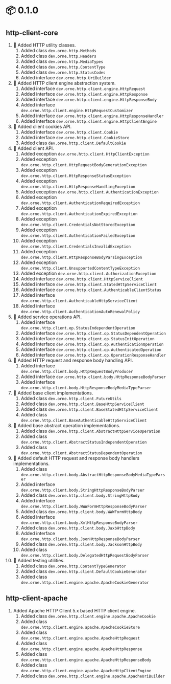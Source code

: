 # :package: 0.1.0

## http-client-core

01. :gift: Added HTTP utility classes.
    01. Added class `dev.orne.http.Methods`
    01. Added class `dev.orne.http.Headers`
    01. Added class `dev.orne.http.MediaTypes`
    01. Added class `dev.orne.http.ContentType`
    01. Added class `dev.orne.http.StatusCodes`
    01. Added interface `dev.orne.http.UriBuilder`
01. :gift: Added HTTP client engine abstraction system.
    01. Added interface `dev.orne.http.client.engine.HttpRequest`
    01. Added interface `dev.orne.http.client.engine.HttpResponse`
    01. Added interface `dev.orne.http.client.engine.HttpResponseBody`
    01. Added interface `dev.orne.http.client.engine.HttpRequestCustomizer`
    01. Added interface `dev.orne.http.client.engine.HttpResponseHandler`
    01. Added interface `dev.orne.http.client.engine.HttpClientEngine`
01. :gift: Added client cookies API.
    01. Added interface `dev.orne.http.client.Cookie`
    01. Added interface `dev.orne.http.client.CookieStore`
    01. Added class `dev.orne.http.client.DefaultCookie`
01. :gift: Added client API.
    01. Added exception `dev.orne.http.client.HttpClientException`
    01. Added exception `dev.orne.http.client.HttpRequestBodyGenerationException`
    01. Added exception `dev.orne.http.client.HttpResponseStatusException`
    01. Added exception `dev.orne.http.client.HttpResponseHandlingException`
    01. Added exception `dev.orne.http.client.AuthenticationException`
    01. Added exception `dev.orne.http.client.AuthenticationRequiredException`
    01. Added exception `dev.orne.http.client.AuthenticationExpiredException`
    01. Added exception `dev.orne.http.client.CredentialsNotStoredException`
    01. Added exception `dev.orne.http.client.AuthenticationFailedException`
    01. Added exception `dev.orne.http.client.CredentialsInvalidException`
    01. Added exception `dev.orne.http.client.HttpResponseBodyParsingException`
    01. Added exception `dev.orne.http.client.UnsupportedContentTypeException`
    01. Added exception `dev.orne.http.client.AuthorizationException`
    01. Added interface `dev.orne.http.client.HttpServiceClient`
    01. Added interface `dev.orne.http.client.StatedHttpServiceClient`
    01. Added interface `dev.orne.http.client.AuthenticableClientStatus`
    01. Added interface `dev.orne.http.client.AuthenticableHttpServiceClient`
    01. Added interface `dev.orne.http.client.AuthenticationAutoRenewalPolicy`
01. :gift: Added service operations API.
    01. Added interface `dev.orne.http.client.op.StatusIndependentOperation`
    01. Added interface `dev.orne.http.client.op.StatusDependentOperation`
    01. Added interface `dev.orne.http.client.op.StatusInitOperation`
    01. Added interface `dev.orne.http.client.op.AuthenticationOperation`
    01. Added interface `dev.orne.http.client.op.AuthenticatedOperation`
    01. Added interface `dev.orne.http.client.op.OperationResponseHandler`
01. :gift: Added HTTP request and response body handling API.
    01. Added interface `dev.orne.http.client.body.HttpRequestBodyProducer`
    01. Added interface `dev.orne.http.client.body.HttpResponseBodyParser`
    01. Added interface `dev.orne.http.client.body.HttpResponseBodyMediaTypeParser`
01. :gift: Added base client implementations.
    01. Added class `dev.orne.http.client.FutureUtils`
    01. Added class `dev.orne.http.client.BaseHttpServiceClient`
    01. Added class `dev.orne.http.client.BaseStatedHttpServiceClient`
    01. Added class `dev.orne.http.client.BaseAuthenticableHttpServiceClient`
01. :gift: Added base abstract operation implementations.
    01. Added class `dev.orne.http.client.AbstractHttpServiceOperation`
    01. Added class `dev.orne.http.client.AbstractStatusIndependentOperation`
    01. Added class `dev.orne.http.client.AbstractStatusDependentOperation`
01. :gift: Added default HTTP request and response body handlers implementations.
    01. Added class `dev.orne.http.client.body.AbstractHttpResponseBodyMediaTypeParser`
    01. Added interface `dev.orne.http.client.body.StringHttpResponseBodyParser`
    01. Added class `dev.orne.http.client.body.StringHttpBody`
    01. Added interface `dev.orne.http.client.body.WWWFormHttpResponseBodyParser`
    01. Added class `dev.orne.http.client.body.WWWFormHttpBody`
    01. Added interface `dev.orne.http.client.body.XmlHttpResponseBodyParser`
    01. Added class `dev.orne.http.client.body.JaxbHttpBody`
    01. Added interface `dev.orne.http.client.body.JsonHttpResponseBodyParser`
    01. Added class `dev.orne.http.client.body.JacksonHttpBody`
    01. Added class `dev.orne.http.client.body.DelegatedHttpRequestBodyParser`
01. :gift: Added testing utilities.
    01. Added class `dev.orne.http.ContentTypeGenerator`
    01. Added class `dev.orne.http.client.DefaultCookieGenerator`
    01. Added class `dev.orne.http.client.engine.apache.ApacheCookieGenerator`

## http-client-apache

01. Added Apache HTTP Client 5.x based HTTP client engine.
    01. Added class `dev.orne.http.client.engine.apache.ApacheCookie`
    01. Added class `dev.orne.http.client.engine.apache.ApacheCookieStore`
    01. Added class `dev.orne.http.client.engine.apache.ApacheHttpRequest`
    01. Added class `dev.orne.http.client.engine.apache.ApacheHttpResponse`
    01. Added class `dev.orne.http.client.engine.apache.ApacheHttpResponseBody`
    01. Added class `dev.orne.http.client.engine.apache.ApacheHttpClientEngine`
    01. Added class `dev.orne.http.client.engine.apache.ApacheUriBuilder`
